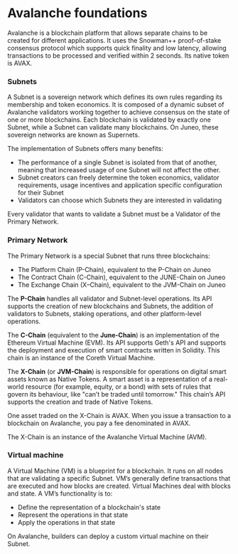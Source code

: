 # Avalanche foundations

Avalanche is a blockchain platform that allows separate chains to be created for different applications. It uses the Snowman++ proof-of-stake consensus protocol which supports quick finality and low latency, allowing transactions to be processed and verified within 2 seconds. Its native token is AVAX.

### Subnets

A Subnet is a sovereign network which defines its own rules regarding its membership and token economics. It is composed of a dynamic subset of Avalanche validators working together to achieve consensus on the state of one or more blockchains. Each blockchain is validated by exactly one Subnet, while a Subnet can validate many blockchains. On Juneo, these sovereign networks are known as Supernets.

The implementation of Subnets offers many benefits:

* The performance of a single Subnet is isolated from that of another, meaning that increased usage of one Subnet will not affect the other.
* Subnet creators can freely determine the token economics, validator requirements, usage incentives and application specific configuration for their Subnet
* Validators can choose which Subnets they are interested in validating

Every validator that wants to validate a Subnet must be a Validator of the Primary Network.

### Primary Network

The Primary Network is a special Subnet that runs three blockchains:

* The Platform Chain (P-Chain), equivalent to the P-Chain on Juneo
* The Contract Chain (C-Chain), equivalent to the JUNE-Chain on Juneo
* The Exchange Chain (X–Chain), equivalent to the JVM-Chain on Juneo



The **P-Chain** handles all validator and Subnet-level operations. Its API supports the creation of new blockchains and Subnets, the addition of validators to Subnets, staking operations, and other platform-level operations.

The **C-Chain** (equivalent to the **June-Chain**) is an implementation of the Ethereum Virtual Machine (EVM). Its API supports Geth's API and supports the deployment and execution of smart contracts written in Solidity. This chain is an instance of the Coreth Virtual Machine.

The **X-Chain** (or **JVM-Chain**) is responsible for operations on digital smart assets known as Native Tokens. A smart asset is a representation of a real-world resource (for example, equity, or a bond) with sets of rules that govern its behaviour, like "can’t be traded until tomorrow." This chain’s API supports the creation and trade of Native Tokens.

One asset traded on the X-Chain is AVAX. When you issue a transaction to a blockchain on Avalanche, you pay a fee denominated in AVAX.

The X-Chain is an instance of the Avalanche Virtual Machine (AVM).

### Virtual machine

A Virtual Machine (VM) is a blueprint for a blockchain. It runs on all nodes that are validating a specific Subnet. VM’s generally define transactions that are executed and how blocks are created. Virtual Machines deal with blocks and state. A VM’s functionality is to:

* Define the representation of a blockchain's state
* Represent the operations in that state
* Apply the operations in that state

On Avalanche, builders can deploy a custom virtual machine on their Subnet.
